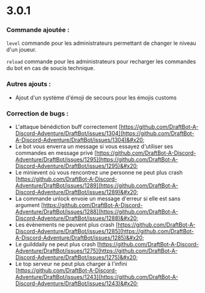 # 3.0.1

### Commande ajoutée :

`level` commande pour les administrateurs permettant de changer le niveau d'un joueur.&#x20;

`reload` commande pour les administrateurs pour recharger les commandes du bot en cas de soucis technique.

### Autres ajouts :

* Ajout d'un système d'émoji de secours pour les émojis customs

### Correction de bugs :&#x20;

* L'attaque bénédiction buff correctement [https://github.com/DraftBot-A-Discord-Adventure/DraftBot/issues/1304](https://github.com/DraftBot-A-Discord-Adventure/DraftBot/issues/1304)&#x20;
* Le bot vous enverra un message si vous essayez d'utiliser ses commandes en message privé [https://github.com/DraftBot-A-Discord-Adventure/DraftBot/issues/1295](https://github.com/DraftBot-A-Discord-Adventure/DraftBot/issues/1295)&#x20;
* Le minievent où vous rencontrez une personne ne peut plus crash [https://github.com/DraftBot-A-Discord-Adventure/DraftBot/issues/1289](https://github.com/DraftBot-A-Discord-Adventure/DraftBot/issues/1289)&#x20;
* La commande unlock envoie un message d'erreur si elle est sans argument [https://github.com/DraftBot-A-Discord-Adventure/DraftBot/issues/1288](https://github.com/DraftBot-A-Discord-Adventure/DraftBot/issues/1288)&#x20;
* Les évènements ne peuvent plus crash [https://github.com/DraftBot-A-Discord-Adventure/DraftBot/issues/1285](https://github.com/DraftBot-A-Discord-Adventure/DraftBot/issues/1285)&#x20;
* Le guilddaily ne peut plus crash [https://github.com/DraftBot-A-Discord-Adventure/DraftBot/issues/1275](https://github.com/DraftBot-A-Discord-Adventure/DraftBot/issues/1275)&#x20;
* Le top serveur ne peut plus charger à l'infini [https://github.com/DraftBot-A-Discord-Adventure/DraftBot/issues/1243](https://github.com/DraftBot-A-Discord-Adventure/DraftBot/issues/1243)&#x20;

